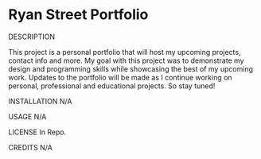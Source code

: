 # Ryan Street Portfolio

DESCRIPTION

This project is a personal portfolio that will host my upcoming projects, contact info and more.
My goal with this project was to demonstrate my design and programming skills while showcasing the best of my upcoming work.
Updates to the portfolio will be made as I continue working on personal, professional and educational projects. So stay tuned!

INSTALLATION
N/A

USAGE
N/A

LICENSE
In Repo.

CREDITS
N/A


